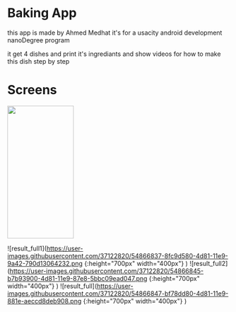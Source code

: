 Baking App
===========

this app is made by Ahmed Medhat
it's for a usacity android development nanoDegree program


<p>
it get 4 dishes and print it's ingrediants 
and show videos for how to make this dish step by step
</p>


Screens 
========

<img src="https://user-images.githubusercontent.com/37122820/54866837-8fc9d580-4d81-11e9-9a42-790d13064232.png" width="150" height="300">

![result_full1](https://user-images.githubusercontent.com/37122820/54866837-8fc9d580-4d81-11e9-9a42-790d13064232.png {:height="700px" width="400px"} )
![result_full2](https://user-images.githubusercontent.com/37122820/54866845-b7b93900-4d81-11e9-87e8-5bbc09ead047.png {:height="700px" width="400px"} )
![result_full](https://user-images.githubusercontent.com/37122820/54866847-bf78dd80-4d81-11e9-881e-aeccd8deb908.png {:height="700px" width="400px"} )








